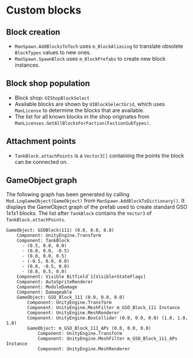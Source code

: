 # Custom blocks
## Block creation
- `ManSpawn.AddBlocksToTech` uses `m_BlockAliasing` to translate obsolete `BlockTypes` values to new ones.
- `ManSpawn.SpawnBlock` uses `m_BlockPrefabs` to create new block instances.

## Block shop population
- Block shop: `UIShopBlockSelect`
- Available blocks are shown by `UIBlockSelectGrid`, which uses `ManLicense` to determine the blocks that are available.
- The list for all known blocks in the shop originates from `ManLicenses.GetAllBlocksForFaction(FactionSubTypes)`.

## Attachment points
- `TankBlock.attachPoints` is a `Vector3[]` containing the points the block can be connected on.

## GameObject graph
The following graph has been generated by calling `Mod.LogGameObject(GameObject)` from `ManSpawn.AddBlockToDictionary()`. It displays the GameObject graph of the prefab used to create standard GSO 1x1x1 blocks. The list after `TankBlock` contains the `Vector3` of `TankBlock.attachPoints`.
```
GameObject: GSOBlock(111) (0.0, 0.0, 0.0)
	Component: UnityEngine.Transform 
	Component: TankBlock 
	  - (0.5, 0.0, 0.0)
	  - (0.0, 0.0, -0.5)
	  - (0.0, 0.0, 0.5)
	  - (-0.5, 0.0, 0.0)
	  - (0.0, -0.5, 0.0)
	  - (0.0, 0.5, 0.0)
	Component: Visible Bitfield`1[Visible+StateFlags]
	Component: AutoSpriteRenderer 
	Component: ModuleDamage 
	Component: Damageable 
	GameObject: GSO_Block_111 (0.0, 0.0, 0.0)
		Component: UnityEngine.Transform 
		Component: UnityEngine.MeshFilter m_GSO_Block_111 Instance
		Component: UnityEngine.MeshRenderer 
		Component: UnityEngine.BoxCollider (0.0, 0.0, 0.0) (1.0, 1.0, 1.0)
		GameObject: m_GSO_Block_111_APs (0.0, 0.0, 0.0)
			Component: UnityEngine.Transform 
			Component: UnityEngine.MeshFilter m_GSO_Block_111_APs Instance
			Component: UnityEngine.MeshRenderer 
```
